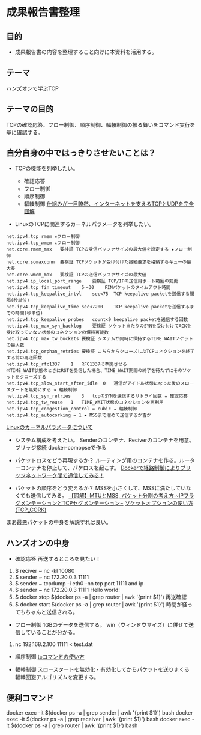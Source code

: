 # 成果報告書整理

## 目的
* 成果報告書の内容を整理すること向けに本資料を活用する。

## テーマ
ハンズオンで学ぶTCP

## テーマの目的
TCPの確認応答、フロー制御、順序制御、輻輳制御の振る舞いをコマンド実行を基に確認する。

## 自分自身の中ではっきりさせたいことは？
* TCPの機能を列挙したい。
  * 確認応答
  * フロー制御
  * 順序制御
  * 輻輳制御
[仕組みが一目瞭然、インターネットを支えるTCPとUDPを完全図解](https://xtech.nikkei.com/atcl/nxt/column/18/00780/052700004/)

* LinuxのTCPに関連するカーネルパラメータを列挙したい。
```
net.ipv4.tcp_rmem ★フロー制御
net.ipv4.tcp_wmem ★フロー制御
net.core.rmem_max	要検証	TCPの受信バッファサイズの最大値を設定する ★フロー制御
net.core.somaxconn	要検証	TCPソケットが受け付けた接続要求を格納するキューの最大長
net.core.wmem_max	要検証	TCPの送信バッファサイズの最大値
net.ipv4.ip_local_port_range	要検証	TCP/IPの送信用ポート範囲の変更
net.ipv4.tcp_fin_timeout	5〜30	FINパケットのタイムアウト時間
net.ipv4.tcp_keepalive_intvl	sec<75	TCP keepalive packetを送信する間隔(秒単位)
net.ipv4.tcp_keepalive_time	sec<7200	TCP keepalive packetを送信するまでの時間(秒単位)
net.ipv4.tcp_keepalive_probes	count<9	keepalive packetを送信する回数
net.ipv4.tcp_max_syn_backlog	要検証	ソケット当たりのSYNを受け付けてACKを受け取っていない状態のコネクションの保持可能数
net.ipv4.tcp_max_tw_buckets	要検証	システムが同時に保持するTIME_WAITソケットの最大数
net.ipv4.tcp_orphan_retries	要検証	こちらからクローズしたTCPコネクションを終了する前の再送回数
net.ipv4.tcp_rfc1337	1	RFC1337に準拠させる
※TIME_WAIT状態のときにRSTを受信した場合、TIME_WAIT期間の終了を待たずにそのソケットをクローズする
net.ipv4.tcp_slow_start_after_idle	0	通信がアイドル状態になった後のスロースタートを無効にする ★ 輻輳制御
net.ipv4.tcp_syn_retries	3	tcpのSYNを送信するリトライ回数 ★ 確認応答
net.ipv4.tcp_tw_reuse	1	TIME_WAIT状態のコネクションを再利用
net.ipv4.tcp_congestion_control = cubic ★ 輻輳制御
net.ipv4.tcp_autocorking = 1 ★ MSSまで溜めて送信するか否か
```
[Linuxのカーネルパラメータについて](https://qiita.com/sheep_san_white/items/28dac8865cef5ddf9816)

* システム構成を考えたい。
Senderのコンテナ、Reciverのコンテナを用意。ブリッジ接続
docker-comopseで作る

* パケットロスをどう再現するか？
ルーティング用のコンテナを作る。ルーターコンテナを停止して、パケロスを起こす。
[Dockerで経路制御によりブリッジネットワーク間で通信してみる！](https://qiita.com/BooookStore/items/5862515209a31658f88c)

* パケットの順序をどう変えるか？
MSSを小さくして、MSSに満たしていなくても送信してみる。
[【図解】MTUとMSS, パケット分割の考え方 ~IPフラグメンテーションとTCPセグメンテーション~](https://milestone-of-se.nesuke.com/nw-basic/grasp-nw/mtu-mss-fragment-segment/)
[ソケットオプションの使い方(TCP_CORK)](https://hana-shin.hatenablog.com/entry/2022/01/10/184155)

まあ最悪パケットの中身を解説すれば良い。

## ハンズオンの中身

* 確認応答
再送するところを見たい！

1. $ reciver ~ nc -kl 10080
2. $ sender ~ nc 172.20.0.3 11111
3. $ sender ~ tcpdump -i eth0 -nn tcp port 11111 and ip
4. $ sender ~ nc 172.20.0.3 11111
Hello world!
5. $ docker stop $(docker ps -a | grep router | awk '{print $1}')
再送確認
5. $ docker start $(docker ps -a | grep router | awk '{print $1}')
時間が経ってもちゃんと送信される。

* フロー制御
1GBのデータを送信する。
win（ウィンドウサイズ）に併せて送信していることが分かる。

1. nc 192.168.2.100 11111 < test.dat

* 順序制御
[tcコマンドの使い方](https://hana-shin.hatenablog.com/entry/2022/03/13/183444)

* 輻輳制御
スロースタートを無効化・有効化してからパケットを送りまくる
輻輳回避アルゴリズムを変更する。

## 便利コマンド
docker exec -it $(docker ps -a | grep sender | awk '{print $1}') bash
docker exec -it $(docker ps -a | grep receiver | awk '{print $1}') bash
docker exec -it $(docker ps -a | grep router | awk '{print $1}') bash

